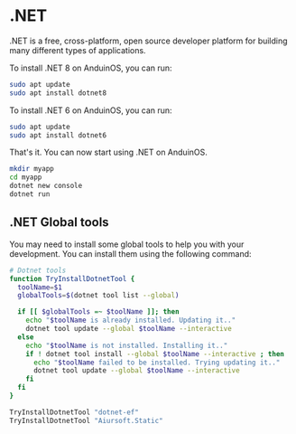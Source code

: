 # .NET

.NET is a free, cross-platform, open source developer platform for building many different types of applications.

To install .NET 8 on AnduinOS, you can run:

```bash
sudo apt update
sudo apt install dotnet8
```

To install .NET 6 on AnduinOS, you can run:

```bash
sudo apt update
sudo apt install dotnet6
```

That's it. You can now start using .NET on AnduinOS.

```bash
mkdir myapp
cd myapp
dotnet new console
dotnet run
```

## .NET Global tools

You may need to install some global tools to help you with your development. You can install them using the following command:

```bash
# Dotnet tools
function TryInstallDotnetTool {
  toolName=$1
  globalTools=$(dotnet tool list --global)

  if [[ $globalTools =~ $toolName ]]; then
    echo "$toolName is already installed. Updating it.." 
    dotnet tool update --global $toolName --interactive
  else
    echo "$toolName is not installed. Installing it.."
    if ! dotnet tool install --global $toolName --interactive ; then
      echo "$toolName failed to be installed. Trying updating it.."
      dotnet tool update --global $toolName --interactive
    fi
  fi
}

TryInstallDotnetTool "dotnet-ef"
TryInstallDotnetTool "Aiursoft.Static"
```
